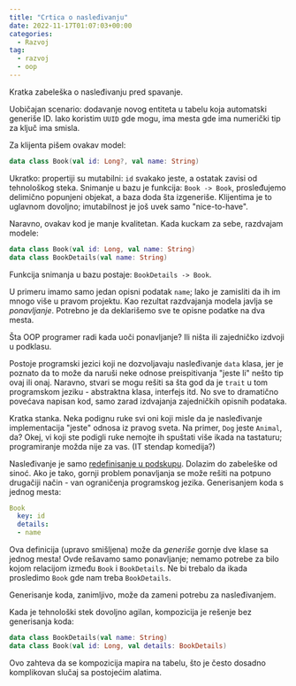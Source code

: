 ```yaml
---
title: "Crtica o nasleđivanju"
date: 2022-11-17T01:07:03+00:00
categories:
  - Razvoj
tag:
  - razvoj
  - oop
---
```


Kratka zabeleška o nasleđivanju pred spavanje.

<!--more-->

Uobičajan scenario: dodavanje novog entiteta u tabelu koja automatski generiše ID. Iako koristim `UUID` gde mogu, ima mesta gde ima numerički tip za ključ ima smisla.

Za klijenta pišem ovakav model:

```kotlin
data class Book(val id: Long?, val name: String)
```

Ukratko: propertiji su mutabilni: `id` svakako jeste, a ostatak zavisi od tehnološkog steka. Snimanje u bazu je funkcija: `Book -> Book`, prosleđujemo delimično popunjeni objekat, a baza doda šta izgeneriše. Klijentima je to uglavnom dovoljno; imutabilnost je još uvek samo "nice-to-have".

Naravno, ovakav kod je manje kvalitetan. Kada kuckam za sebe, razdvajam modele:

```kotlin
data class Book(val id: Long, val name: String)
data class BookDetails(val name: String)
```

Funkcija snimanja u bazu postaje: `BookDetails -> Book`.

U primeru imamo samo jedan opisni podatak `name`; lako je zamisliti da ih im mnogo više u pravom projektu. Kao rezultat razdvajanja modela javlja se _ponavljanje_. Potrebno je da deklarišemo sve te opisne podatke na dva mesta.

Šta OOP programer radi kada uoči ponavljanje? Ili ništa ili zajedničko izdvoji u podklasu.

Postoje programski jezici koji ne dozvoljavaju nasleđivanje `data` klasa, jer je poznato da to može da naruši neke odnose preispitivanja "jeste li" nešto tip ovaj ili onaj. Naravno, stvari se mogu rešiti sa šta god da je `trait` u tom programskom jeziku - abstraktna klasa, interfejs itd. No sve to dramatično povećava napisan kod, samo zarad izdvajanja zajedničkih opisnih podataka.

Kratka stanka. Neka podignu ruke svi oni koji misle da je nasleđivanje implementacija "jeste" odnosa iz pravog sveta. Na primer, `Dog` jeste `Animal`, da? Okej, vi koji ste podigli ruke nemojte ih spuštati više ikada na tastaturu; programiranje možda nije za vas. (IT stendap komedija?)

Nasleđivanje je samo [redefinisanje u podskupu](https://oblac.rs/kvadrat-vs-pravougaonik/). Dolazim do zabeleške od sinoć. Ako je tako, gornji problem ponavljanja se može rešiti na potpuno drugačiji način - van ograničenja programskog jezika. Generisanjem koda s jednog mesta:

```yaml
Book
  key: id
  details:
  - name
```

Ova definicija (upravo smišljena) može da _generiše_ gornje dve klase sa jednog mesta! Ovde rešavamo samo ponavljanje; nemamo potrebe za bilo kojom relacijom između `Book` i `BookDetails`. Ne bi trebalo da ikada prosledimo `Book` gde nam treba `BookDetails`.

Generisanje koda, zanimljivo, može da zameni potrebu za nasleđivanjem.

Kada je tehnološki stek dovoljno agilan, kompozicija je rešenje bez generisanja koda:

```kotlin
data class BookDetails(val name: String)
data class Book(val id: Long, val details: BookDetails)
```

Ovo zahteva da se kompozicija mapira na tabelu, što je često dosadno komplikovan slučaj sa postojećim alatima.